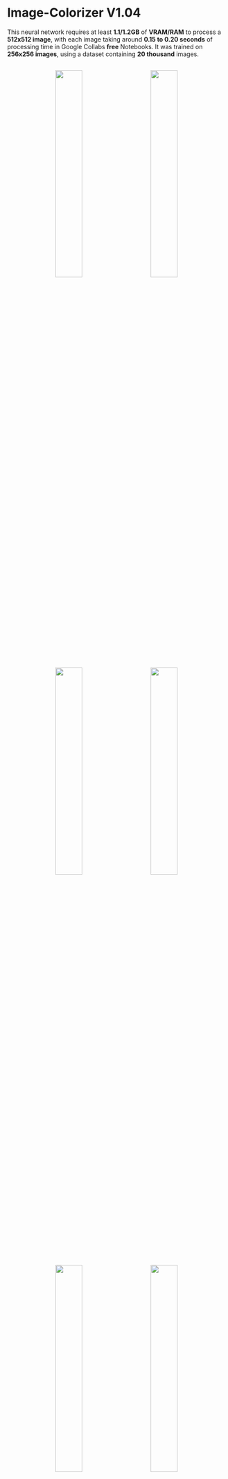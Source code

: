# Image-Colorizer V1.04

This neural network requires at least **1.1/1.2GB** of **VRAM/RAM** to process a **512x512 image**, with each image taking around **0.15 to 0.20 seconds** of processing time in Google Collabs **free** Notebooks. It was trained on **256x256 images**, using a dataset containing **20 thousand** images.

<h2 align="center"></h1>

<p float="left" align="middle">
  <img src="https://cdn.discordapp.com/attachments/997620797826945045/1039617766518431784/unknown.png" width="35%" hspace="20"/>
  <img src="https://cdn.discordapp.com/attachments/997620797826945045/1039617784797204520/unknown.png" width="35%" hspace="20"/> 
</p>

<p float="left" align="middle">
  <img src="https://media.discordapp.net/attachments/997620797826945045/1039617575220420608/unknown.png" width="35%" hspace="20"/>
  <img src="https://media.discordapp.net/attachments/997620797826945045/1039617591368491028/unknown.png" width="35%" hspace="20"/> 
</p>

<p float="left" align="middle"> 
  <img src="https://cdn.discordapp.com/attachments/997620797826945045/1039617512112926740/unknown.png" width="35%" hspace="20"/>
  <img src="https://cdn.discordapp.com/attachments/997620797826945045/1039617525912174653/unknown.png" width="35%" hspace="20"/> 
</p>

<p float="left" align="middle"> 
  <img src="https://media.discordapp.net/attachments/997620797826945045/1039617459436650628/unknown.png" width="35%" hspace="20"/>
  <img src="https://cdn.discordapp.com/attachments/997620797826945045/1039617475140128768/unknown.png" width="35%" hspace="20"/> 
</p>

<p float="left" align="middle"> 
  <img src="https://cdn.discordapp.com/attachments/997620797826945045/1039617100433588264/unknown.png" width="35%" hspace="20"/>
  <img src="https://cdn.discordapp.com/attachments/997620797826945045/1039617131874103326/unknown.png" width="35%" hspace="20"/> 
</p>

<p float="left" align="middle"> 
  <img src="https://cdn.discordapp.com/attachments/997620797826945045/1039617042493472880/unknown.png" width="35%" hspace="20"/>
  <img src="https://cdn.discordapp.com/attachments/997620797826945045/1039617055873302598/unknown.png" width="35%" hspace="20"/> 
</p>

<p float="left" align="middle"> 
  <img src="https://cdn.discordapp.com/attachments/997620797826945045/1039613391372816414/unknown.png" width="35%" hspace="20"/>
  <img src="https://cdn.discordapp.com/attachments/997620797826945045/1039613405495038064/unknown.png" width="35%" hspace="20"/> 
</p>

<p float="left" align="middle"> 
  <img src="https://cdn.discordapp.com/attachments/997620797826945045/1039616658257490030/unknown.png" width="35%" hspace="20"/>
  <img src="https://cdn.discordapp.com/attachments/997620797826945045/1039616673168240651/unknown.png" width="35%" hspace="20"/> 
</p>

<p float="left" align="middle"> 
  <img src="https://cdn.discordapp.com/attachments/997620797826945045/1039620884907954206/unknown.png" width="35%" hspace="20"/>
  <img src="https://cdn.discordapp.com/attachments/997620797826945045/1039620903048323102/unknown.png" width="35%" hspace="20"/> 
</p>
